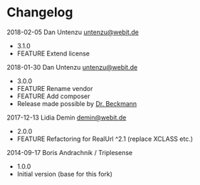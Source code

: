 Changelog
=========

2018-02-05 Dan Untenzu <untenzu@webit.de>

  * 3.1.0
  * FEATURE Extend license

2018-01-30 Dan Untenzu <untenzu@webit.de>

  * 3.0.0
  * FEATURE Rename vendor
  * FEATURE Add composer
  * Release made possible by [Dr. Beckmann](https://www.dr-beckmann.de/)

2017-12-13 Lidia Demin <demin@webit.de>

  * 2.0.0
  * FEATURE Refactoring for RealUrl ^2.1 (replace XCLASS etc.)

2014-09-17 Boris Andrachnik / Triplesense

  * 1.0.0
  * Initial version (base for this fork)
